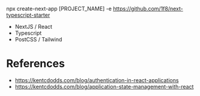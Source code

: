 npx create-next-app [PROJECT_NAME] -e https://github.com/1f8/next-typescript-starter

* NextJS / React
* Typescript
* PostCSS / Tailwind

# References

* https://kentcdodds.com/blog/authentication-in-react-applications
* https://kentcdodds.com/blog/application-state-management-with-react
